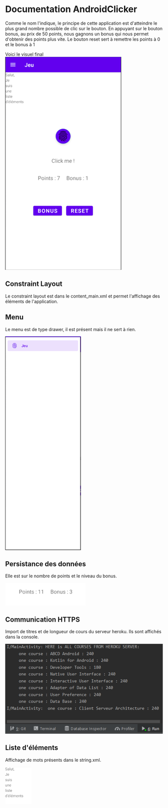 # Documentation AndroidClicker

Comme le nom l'indique, le principe de cette application est d'atteindre le plus grand nombre possible de clic sur le bouton. En appuyant sur le bouton bonus, au prix de 50 points, nous gagnons un bonus qui nous permet d'obtenir des points plus vite.
Le bouton reset sert à remettre les points à 0 et le bonus à 1

Voici le visuel final  
![](ImagesDoc/VisuFinal.png)

## Constraint Layout

Le constraint layout est dans le content_main.xml et permet l'affichage des éléments de l'application.

## Menu

Le menu est de type drawer, il est présent mais il ne sert à rien.

![](ImagesDoc/Menu.png)

## Persistance des données

Elle est sur le nombre de points et le niveau du bonus.

![](ImagesDoc/Persistence.png)

## Communication HTTPS

Import de titres et de longueur de cours du serveur heroku. Ils sont affichés dans la console.

![](ImagesDoc/HttpRequest.png)

## Liste d'éléments 

Affichage de mots présents dans le string.xml.

![](ImagesDoc/ListeElements.png)